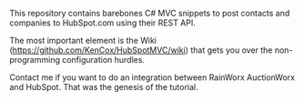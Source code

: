 This repository contains barebones C# MVC snippets to post contacts and companies to HubSpot.com using their REST API.

The most important element is the Wiki (https://github.com/KenCox/HubSpotMVC/wiki) that gets you over the non-programming configuration hurdles.

Contact me if you want to do an integration between RainWorx AuctionWorx and HubSpot. That was the genesis of the tutorial.
